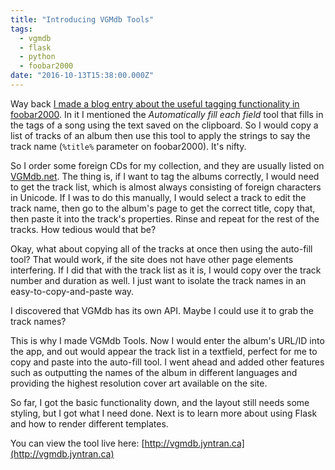 ```yaml
---
title: "Introducing VGMdb Tools"
tags:
  - vgmdb
  - flask
  - python
  - foobar2000
date: "2016-10-13T15:38:00.000Z"
---
```



Way back [I made a blog entry about the useful tagging functionality in foobar2000](http://blog.jyntran.ca/2016/01/22/foobar2000-tagging-tools/). In it I mentioned the _Automatically fill each field_ tool that fills in the tags of a song using the text saved on the clipboard. So I would copy a list of tracks of an album then use this tool to apply the strings to say the track name (`%title%` parameter on foobar2000). It's nifty.

So I order some foreign CDs for my collection, and they are usually listed on [VGMdb.net](http://vgmdb.net). The thing is, if I want to tag the albums correctly, I would need to get the track list, which is almost always consisting of foreign characters in Unicode. If I was to do this manually, I would select a track to edit the track name, then go to the album's page to get the correct title, copy that, then paste it into the track's properties. Rinse and repeat for the rest of the tracks. How tedious would that be?

Okay, what about copying all of the tracks at once then using the auto-fill tool? That would work, if the site does not have other page elements interfering. If I did that with the track list as it is, I would copy over the track number and duration as well. I just want to isolate the track names in an easy-to-copy-and-paste way.

I discovered that VGMdb has its own API. Maybe I could use it to grab the track names?

This is why I made VGMdb Tools. Now I would enter the album's URL/ID into the app, and out would appear the track list in a textfield, perfect for me to copy and paste into the auto-fill tool. I went ahead and added other features such as outputting the names of the album in different languages and providing the highest resolution cover art available on the site.

So far, I got the basic functionality down, and the layout still needs some styling, but I got what I need done. Next is to learn more about using Flask and how to render different templates.

You can view the tool live here: [http://vgmdb.jyntran.ca](http://vgmdb.jyntran.ca)